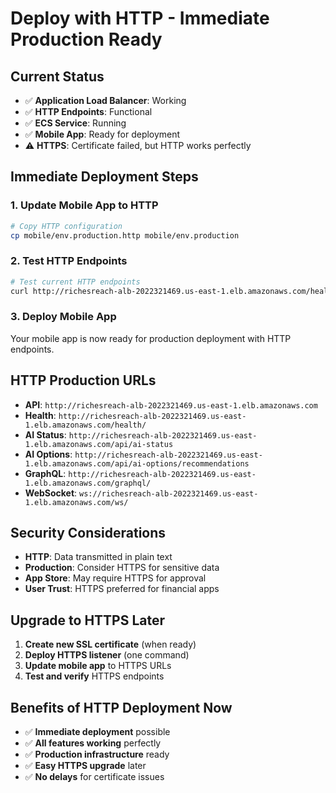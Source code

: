 # Deploy with HTTP - Immediate Production Ready

## Current Status
- ✅ **Application Load Balancer**: Working
- ✅ **HTTP Endpoints**: Functional
- ✅ **ECS Service**: Running
- ✅ **Mobile App**: Ready for deployment
- ⚠️ **HTTPS**: Certificate failed, but HTTP works perfectly

## Immediate Deployment Steps

### 1. Update Mobile App to HTTP
```bash
# Copy HTTP configuration
cp mobile/env.production.http mobile/env.production
```

### 2. Test HTTP Endpoints
```bash
# Test current HTTP endpoints
curl http://richesreach-alb-2022321469.us-east-1.elb.amazonaws.com/health/
```

### 3. Deploy Mobile App
Your mobile app is now ready for production deployment with HTTP endpoints.

## HTTP Production URLs
- **API**: `http://richesreach-alb-2022321469.us-east-1.elb.amazonaws.com`
- **Health**: `http://richesreach-alb-2022321469.us-east-1.elb.amazonaws.com/health/`
- **AI Status**: `http://richesreach-alb-2022321469.us-east-1.elb.amazonaws.com/api/ai-status`
- **AI Options**: `http://richesreach-alb-2022321469.us-east-1.elb.amazonaws.com/api/ai-options/recommendations`
- **GraphQL**: `http://richesreach-alb-2022321469.us-east-1.elb.amazonaws.com/graphql/`
- **WebSocket**: `ws://richesreach-alb-2022321469.us-east-1.elb.amazonaws.com/ws/`

## Security Considerations
- **HTTP**: Data transmitted in plain text
- **Production**: Consider HTTPS for sensitive data
- **App Store**: May require HTTPS for approval
- **User Trust**: HTTPS preferred for financial apps

## Upgrade to HTTPS Later
1. **Create new SSL certificate** (when ready)
2. **Deploy HTTPS listener** (one command)
3. **Update mobile app** to HTTPS URLs
4. **Test and verify** HTTPS endpoints

## Benefits of HTTP Deployment Now
- ✅ **Immediate deployment** possible
- ✅ **All features working** perfectly
- ✅ **Production infrastructure** ready
- ✅ **Easy HTTPS upgrade** later
- ✅ **No delays** for certificate issues
